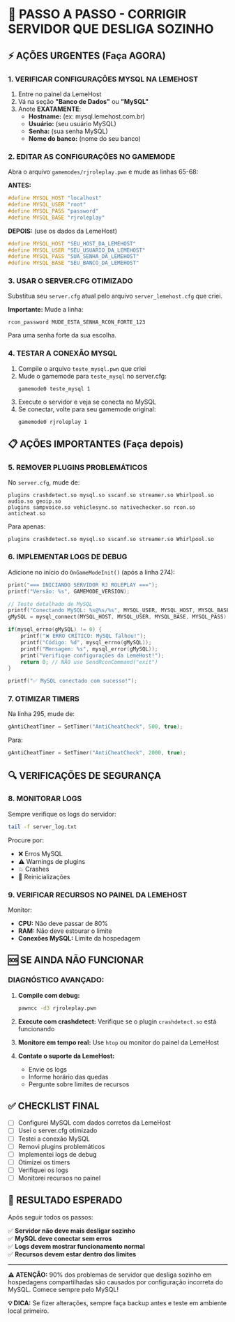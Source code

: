 # 🚀 PASSO A PASSO - CORRIGIR SERVIDOR QUE DESLIGA SOZINHO

## ⚡ AÇÕES URGENTES (Faça AGORA)

### 1. **VERIFICAR CONFIGURAÇÕES MYSQL NA LEMEHOST**

1. Entre no painel da LemeHost
2. Vá na seção **"Banco de Dados"** ou **"MySQL"**
3. Anote **EXATAMENTE**:
   - **Hostname:** (ex: mysql.lemehost.com.br)
   - **Usuário:** (seu usuário MySQL)
   - **Senha:** (sua senha MySQL)
   - **Nome do banco:** (nome do seu banco)

### 2. **EDITAR AS CONFIGURAÇÕES NO GAMEMODE**

Abra o arquivo `gamemodes/rjroleplay.pwn` e mude as linhas 65-68:

**ANTES:**
```cpp
#define MYSQL_HOST "localhost"
#define MYSQL_USER "root"
#define MYSQL_PASS "password"
#define MYSQL_BASE "rjroleplay"
```

**DEPOIS:** (use os dados da LemeHost)
```cpp
#define MYSQL_HOST "SEU_HOST_DA_LEMEHOST"
#define MYSQL_USER "SEU_USUARIO_DA_LEMEHOST"
#define MYSQL_PASS "SUA_SENHA_DA_LEMEHOST"
#define MYSQL_BASE "SEU_BANCO_DA_LEMEHOST"
```

### 3. **USAR O SERVER.CFG OTIMIZADO**

Substitua seu `server.cfg` atual pelo arquivo `server_lemehost.cfg` que criei.

**Importante:** Mude a linha:
```
rcon_password MUDE_ESTA_SENHA_RCON_FORTE_123
```

Para uma senha forte da sua escolha.

### 4. **TESTAR A CONEXÃO MYSQL**

1. Compile o arquivo `teste_mysql.pwn` que criei
2. Mude o gamemode para `teste_mysql` no server.cfg:
   ```
   gamemode0 teste_mysql 1
   ```
3. Execute o servidor e veja se conecta no MySQL
4. Se conectar, volte para seu gamemode original:
   ```
   gamemode0 rjroleplay 1
   ```

## 📋 AÇÕES IMPORTANTES (Faça depois)

### 5. **REMOVER PLUGINS PROBLEMÁTICOS**

No `server.cfg`, mude de:
```
plugins crashdetect.so mysql.so sscanf.so streamer.so Whirlpool.so audio.so geoip.so
plugins sampvoice.so vehiclesync.so nativechecker.so rcon.so anticheat.so
```

Para apenas:
```
plugins crashdetect.so mysql.so sscanf.so streamer.so Whirlpool.so
```

### 6. **IMPLEMENTAR LOGS DE DEBUG**

Adicione no início do `OnGameModeInit()` (após a linha 274):

```cpp
print("=== INICIANDO SERVIDOR RJ ROLEPLAY ===");
printf("Versão: %s", GAMEMODE_VERSION);

// Teste detalhado de MySQL
printf("Conectando MySQL: %s@%s/%s", MYSQL_USER, MYSQL_HOST, MYSQL_BASE);
gMySQL = mysql_connect(MYSQL_HOST, MYSQL_USER, MYSQL_BASE, MYSQL_PASS);

if(mysql_errno(gMySQL) != 0) {
    printf("❌ ERRO CRÍTICO: MySQL falhou!");
    printf("Código: %d", mysql_errno(gMySQL));
    printf("Mensagem: %s", mysql_error(gMySQL));
    print("Verifique configurações da LemeHost!");
    return 0; // NÃO use SendRconCommand("exit")
}

printf("✅ MySQL conectado com sucesso!");
```

### 7. **OTIMIZAR TIMERS**

Na linha 295, mude de:
```cpp
gAntiCheatTimer = SetTimer("AntiCheatCheck", 500, true);
```

Para:
```cpp
gAntiCheatTimer = SetTimer("AntiCheatCheck", 2000, true);
```

## 🔍 VERIFICAÇÕES DE SEGURANÇA

### 8. **MONITORAR LOGS**

Sempre verifique os logs do servidor:
```bash
tail -f server_log.txt
```

Procure por:
- ❌ Erros MySQL
- ⚠️ Warnings de plugins
- 💥 Crashes
- 🔄 Reinicializações

### 9. **VERIFICAR RECURSOS NO PAINEL DA LEMEHOST**

Monitor:
- **CPU:** Não deve passar de 80%
- **RAM:** Não deve estourar o limite
- **Conexões MySQL:** Limite da hospedagem

## 🆘 SE AINDA NÃO FUNCIONAR

### DIAGNÓSTICO AVANÇADO:

1. **Compile com debug:**
   ```bash
   pawncc -d3 rjroleplay.pwn
   ```

2. **Execute com crashdetect:**
   Verifique se o plugin `crashdetect.so` está funcionando

3. **Monitore em tempo real:**
   Use `htop` ou monitor do painel da LemeHost

4. **Contate o suporte da LemeHost:**
   - Envie os logs
   - Informe horário das quedas
   - Pergunte sobre limites de recursos

## ✅ CHECKLIST FINAL

- [ ] Configurei MySQL com dados corretos da LemeHost
- [ ] Usei o server.cfg otimizado
- [ ] Testei a conexão MySQL
- [ ] Removi plugins problemáticos
- [ ] Implementei logs de debug
- [ ] Otimizei os timers
- [ ] Verifiquei os logs
- [ ] Monitorei recursos no painel

## 🎯 RESULTADO ESPERADO

Após seguir todos os passos:

✅ **Servidor não deve mais desligar sozinho**  
✅ **MySQL deve conectar sem erros**  
✅ **Logs devem mostrar funcionamento normal**  
✅ **Recursos devem estar dentro dos limites**

---

**⚠️ ATENÇÃO:** 90% dos problemas de servidor que desliga sozinho em hospedagens compartilhadas são causados por configuração incorreta do MySQL. Comece sempre pelo MySQL!

**💡 DICA:** Se fizer alterações, sempre faça backup antes e teste em ambiente local primeiro.